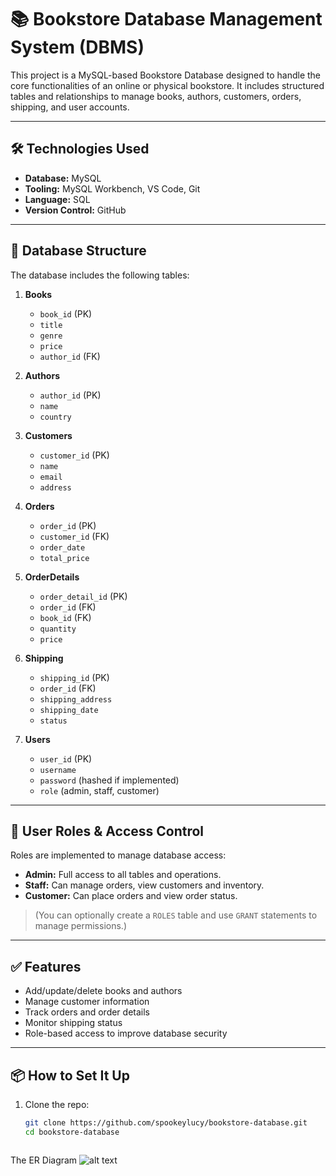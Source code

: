 # 📚 Bookstore Database Management System (DBMS)

This project is a MySQL-based Bookstore Database designed to handle the core functionalities of an online or physical bookstore. It includes structured tables and relationships to manage books, authors, customers, orders, shipping, and user accounts.

---

## 🛠️ Technologies Used
- **Database:** MySQL
- **Tooling:** MySQL Workbench, VS Code, Git
- **Language:** SQL
- **Version Control:** GitHub

---

## 📂 Database Structure

The database includes the following tables:

1. **Books**
   - `book_id` (PK)
   - `title`
   - `genre`
   - `price`
   - `author_id` (FK)

2. **Authors**
   - `author_id` (PK)
   - `name`
   - `country`

3. **Customers**
   - `customer_id` (PK)
   - `name`
   - `email`
   - `address`

4. **Orders**
   - `order_id` (PK)
   - `customer_id` (FK)
   - `order_date`
   - `total_price`

5. **OrderDetails**
   - `order_detail_id` (PK)
   - `order_id` (FK)
   - `book_id` (FK)
   - `quantity`
   - `price`

6. **Shipping**
   - `shipping_id` (PK)
   - `order_id` (FK)
   - `shipping_address`
   - `shipping_date`
   - `status`

7. **Users**
   - `user_id` (PK)
   - `username`
   - `password` (hashed if implemented)
   - `role` (admin, staff, customer)

---

## 🔐 User Roles & Access Control

Roles are implemented to manage database access:
- **Admin:** Full access to all tables and operations.
- **Staff:** Can manage orders, view customers and inventory.
- **Customer:** Can place orders and view order status.

> (You can optionally create a `ROLES` table and use `GRANT` statements to manage permissions.)

---

## ✅ Features

- Add/update/delete books and authors
- Manage customer information
- Track orders and order details
- Monitor shipping status
- Role-based access to improve database security

---

## 📦 How to Set It Up

1. Clone the repo:
   ```bash
   git clone https://github.com/spookeylucy/bookstore-database.git
   cd bookstore-database



The ER Diagram
![alt text](image-1.png)
